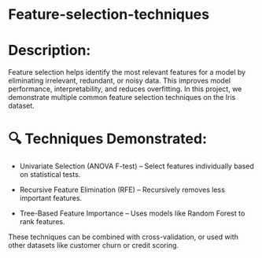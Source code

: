 # Feature-selection-techniques

# Description:
Feature selection helps identify the most relevant features for a model by eliminating irrelevant, redundant, or noisy data. This improves model performance, interpretability, and reduces overfitting. In this project, we demonstrate multiple common feature selection techniques on the Iris dataset.

# 🔍 Techniques Demonstrated:
* Univariate Selection (ANOVA F-test) – Select features individually based on statistical tests.

 * Recursive Feature Elimination (RFE) – Recursively removes less important features.

* Tree-Based Feature Importance – Uses models like Random Forest to rank features.

These techniques can be combined with cross-validation, or used with other datasets like customer churn or credit scoring.
